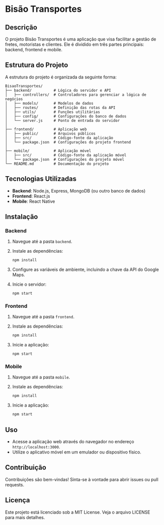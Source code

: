 # Bisão Transportes

## Descrição

O projeto Bisão Transportes é uma aplicação que visa facilitar a gestão de fretes, motoristas e clientes. Ele é dividido em três partes principais: backend, frontend e mobile.

## Estrutura do Projeto

A estrutura do projeto é organizada da seguinte forma:

``` text
BisaoTransportes/
├── backend/          # Lógica do servidor e API
│   ├── controllers/  # Controladores para gerenciar a lógica de negócios
│   ├── models/       # Modelos de dados
│   ├── routes/       # Definição das rotas da API
│   ├── utils/        # Funções utilitárias
│   ├── config/       # Configurações do banco de dados
│   └── server.js     # Ponto de entrada do servidor
│
├── frontend/         # Aplicação web
│   ├── public/       # Arquivos públicos
│   ├── src/          # Código-fonte da aplicação
│   └── package.json  # Configurações do projeto frontend
│
├── mobile/           # Aplicação móvel
│   ├── src/          # Código-fonte da aplicação móvel
│   └── package.json  # Configurações do projeto móvel
└── README.md         # Documentação do projeto
```

## Tecnologias Utilizadas

- **Backend**: Node.js, Express, MongoDB (ou outro banco de dados)
- **Frontend**: React.js
- **Mobile**: React Native

## Instalação

### Backend

1. Navegue até a pasta `backend`.
2. Instale as dependências:

   ``` bash
   npm install
   ```

3. Configure as variáveis de ambiente, incluindo a chave da API do Google Maps.
4. Inicie o servidor:

   ``` bash
   npm start
   ```

### Frontend

1. Navegue até a pasta `frontend`.
2. Instale as dependências:

   ``` bash
   npm install
   ```

3. Inicie a aplicação:

   ``` bash
   npm start
   ```

### Mobile

1. Navegue até a pasta `mobile`.
2. Instale as dependências:

   ``` bash
   npm install
   ```

3. Inicie a aplicação:

   ``` bash
   npm start
   ```

## Uso

- Acesse a aplicação web através do navegador no endereço `http://localhost:3000`.
- Utilize o aplicativo móvel em um emulador ou dispositivo físico.

## Contribuição

Contribuições são bem-vindas! Sinta-se à vontade para abrir issues ou pull requests.

## Licença

Este projeto está licenciado sob a MIT License. Veja o arquivo LICENSE para mais detalhes.